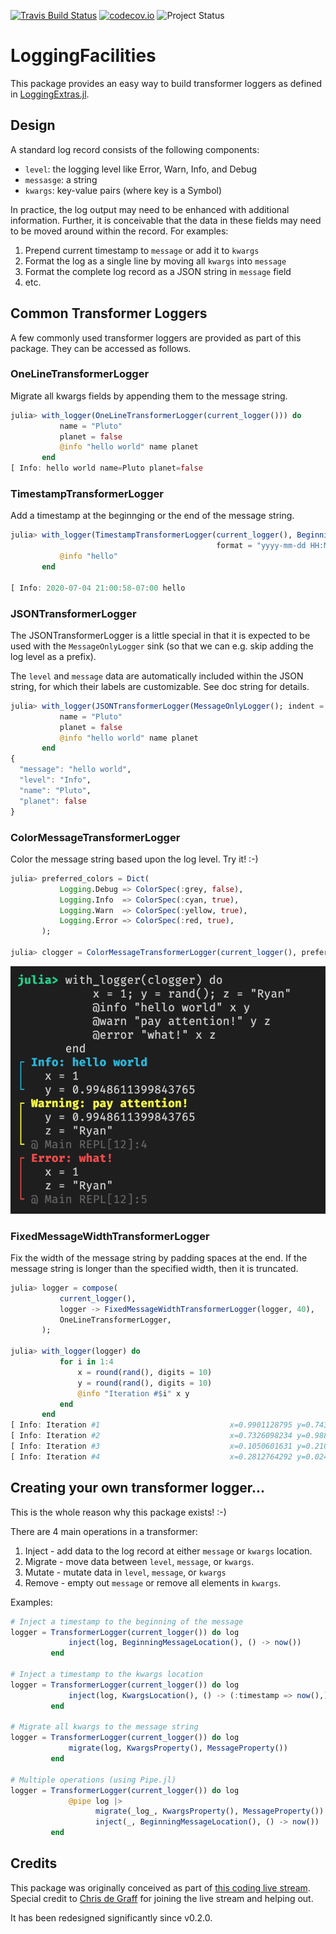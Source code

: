 [![Travis Build Status](https://travis-ci.org/tk3369/LoggingFacilities.jl.svg?branch=master)](https://travis-ci.org/tk3369/LoggingFacilities.jl)
[![codecov.io](http://codecov.io/github/tk3369/LoggingFacilities.jl/coverage.svg?branch=master)](http://codecov.io/github/tk3369/LoggingFacilities.jl?branch=master)
![Project Status](https://img.shields.io/badge/status-experimental-red)

# LoggingFacilities

This package provides an easy way to build transformer loggers as defined in
[LoggingExtras.jl](https://github.com/oxinabox/LoggingExtras.jl).

## Design

A standard log record consists of the following components:
- `level`: the logging level like Error, Warn, Info, and Debug
- `messasge`: a string
- `kwargs`: key-value pairs (where key is a Symbol)

In practice, the log output may need to be enhanced with additional information.
Further, it is conceivable that the data in these fields may need to be moved
around within the record.  For examples:

1. Prepend current timestamp to `message` or add it to `kwargs`
2. Format the log as a single line by moving all `kwargs` into `message`
3. Format the complete log record as a JSON string in `message` field
4. etc.

## Common Transformer Loggers

A few commonly used transformer loggers are provided as part of this package.
They can be accessed as follows.

### OneLineTransformerLogger

Migrate all kwargs fields by appending them to the message string.
```julia
julia> with_logger(OneLineTransformerLogger(current_logger())) do
           name = "Pluto"
           planet = false
           @info "hello world" name planet
       end
[ Info: hello world name=Pluto planet=false
```

### TimestampTransformerLogger

Add a timestamp at the beginnging or the end of the message string.
```julia
julia> with_logger(TimestampTransformerLogger(current_logger(), BeginningMessageLocation();
                                              format = "yyyy-mm-dd HH:MM:SSz")) do
           @info "hello"
       end

[ Info: 2020-07-04 21:00:58-07:00 hello
```

### JSONTransformerLogger

The JSONTransformerLogger is a little special in that it is expected to be used with
the `MessageOnlyLogger` sink (so that we can e.g. skip adding the log level as a prefix).

The `level` and `message` data are automatically
included within the JSON string, for which their labels are customizable. See doc string
for details.

```julia
julia> with_logger(JSONTransformerLogger(MessageOnlyLogger(); indent = 2)) do
           name = "Pluto"
           planet = false
           @info "hello world" name planet
       end
{
  "message": "hello world",
  "level": "Info",
  "name": "Pluto",
  "planet": false
}
```

### ColorMessageTransformerLogger

Color the message string based upon the log level.  Try it! :-)
```julia
julia> preferred_colors = Dict(
           Logging.Debug => ColorSpec(:grey, false),
           Logging.Info  => ColorSpec(:cyan, true),
           Logging.Warn  => ColorSpec(:yellow, true),
           Logging.Error => ColorSpec(:red, true),
       );

julia> clogger = ColorMessageTransformerLogger(current_logger(), preferred_colors);
```

![ColorMessageTransformerLogger usage](images/colorful.png)

### FixedMessageWidthTransformerLogger

Fix the width of the message string by padding spaces at the end. If the message string is longer
than the specified width, then it is truncated.

```julia
julia> logger = compose(
           current_logger(),
           logger -> FixedMessageWidthTransformerLogger(logger, 40),
           OneLineTransformerLogger,
       );

julia> with_logger(logger) do
           for i in 1:4
               x = round(rand(), digits = 10)
               y = round(rand(), digits = 10)
               @info "Iteration #$i" x y
           end
       end
[ Info: Iteration #1                             x=0.9901128795 y=0.7439288248
[ Info: Iteration #2                             x=0.7326098234 y=0.9881316083
[ Info: Iteration #3                             x=0.1050601631 y=0.2100138712
[ Info: Iteration #4                             x=0.2812764292 y=0.0242226631
```

## Creating your own transformer logger...

This is the whole reason why this package exists! :-)

There are 4 main operations in a transformer:

1. Inject - add data to the log record at either `message` or `kwargs` location.
2. Migrate - move data between `level`, `message`, or `kwargs`.
3. Mutate - mutate data in `level`, `message`, or `kwargs`
4. Remove - empty out `message` or remove all elements in `kwargs`.

Examples:

```julia
# Inject a timestamp to the beginning of the message
logger = TransformerLogger(current_logger()) do log
             inject(log, BeginningMessageLocation(), () -> now())
         end

# Inject a timestamp to the kwargs location
logger = TransformerLogger(current_logger()) do log
             inject(log, KwargsLocation(), () -> (:timestamp => now(),))
         end

# Migrate all kwargs to the message string
logger = TransformerLogger(current_logger()) do log
             migrate(log, KwargsProperty(), MessageProperty())
         end

# Multiple operations (using Pipe.jl)
logger = TransformerLogger(current_logger()) do log
             @pipe log |>
                   migrate(_log_, KwargsProperty(), MessageProperty())
                   inject(_, BeginningMessageLocation(), () -> now())
         end
```

## Credits

This package was originally conceived as part of [this coding live stream](https://www.youtube.com/watch?v=89xlkSUh_dA). Special credit to [Chris de Graff](https://github.com/christopher-dG) for joining
the live stream and helping out.

It has been redesigned significantly since v0.2.0.

